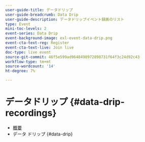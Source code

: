 ```yaml
---
user-guide-title: データドリップ
user-guide-breadcrumb: Data Drip
user-guide-description: データドリップイベント録画のリスト
type: Event
mini-toc-levels: 2
event-series: Data Drip
event-background-image: exl-event-data-drip.png
event-cta-text-reg: Register
event-cta-text-live: Join live
doc-type: live event
source-git-commit: 46f5e599ad9648498972898731f64f3c24d92c43
workflow-type: tm+mt
source-wordcount: '14'
ht-degree: 7%

---
```



# データドリップ {#data-drip-recordings}

+ [概要](overview.md)
+ データ ドリップ {#data-drip}

